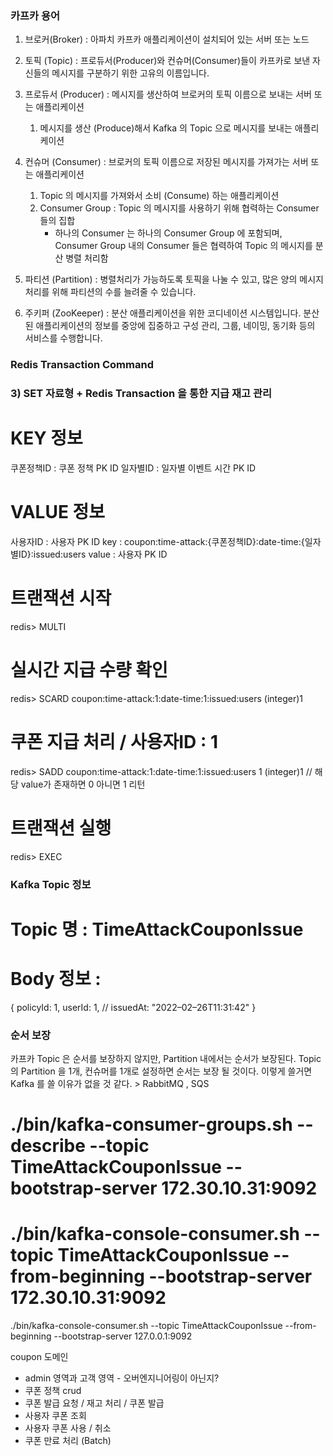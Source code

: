 ### 카프카 용어
1. 브로커(Broker) :
   아파치 카프카 애플리케이션이 설치되어 있는 서버 또는 노드

2. 토픽 (Topic) : 프로듀서(Producer)와 컨슈머(Consumer)들이 카프카로 보낸 자신들의 메시지를 구분하기 위한 고유의 이름입니다.
3. 프로듀서 (Producer) : 메시지를 생산하여 브로커의 토픽 이름으로 보내는 서버 또는 애플리케이션
    1. 메시지를 생산 (Produce)해서 Kafka 의 Topic 으로 메시지를 보내는 애플리케이션

4. 컨슈머 (Consumer) : 브로커의 토픽 이름으로 저장된 메시지를 가져가는 서버 또는 애플리케이션
    1. Topic 의 메시지를 가져와서 소비 (Consume) 하는 애플리케이션
    2. Consumer Group : Topic 의 메시지를 사용하기 위해 협력하는 Consumer 들의 집합
        - 하나의 Consumer 는 하나의 Consumer Group 에 포함되며,
          Consumer Group 내의 Consumer 들은 협력하여 Topic 의 메시지를 분산 병렬 처리함

5. 파티션 (Partition) : 병렬처리가 가능하도록 토픽을 나눌 수 있고, 많은 양의 메시지 처리를 위해 파티션의 수를 늘려줄 수 있습니다.

6. 주키퍼 (ZooKeeper) : 분산 애플리케이션을 위한 코디네이션 시스템입니다.
   분산된 애플리케이션의 정보를 중앙에 집중하고 구성 관리, 그룹, 네이밍, 동기화 등의 서비스를 수행합니다.

### Redis Transaction Command

### 3) SET 자료형 + Redis Transaction 을 통한 지급 재고 관리
# KEY 정보
쿠폰정책ID : 쿠폰 정책 PK ID
일자별ID : 일자별 이벤트 시간 PK ID
# VALUE 정보
사용자ID : 사용자 PK ID
key : coupon:time-attack:{쿠폰정책ID}:date-time:{일자별ID}:issued:users
value : 사용자 PK ID
# 트랜잭션 시작
redis> MULTI
# 실시간 지급 수량 확인
redis> SCARD coupon:time-attack:1:date-time:1:issued:users
(integer)1
# 쿠폰 지급 처리 / 사용자ID : 1
redis> SADD coupon:time-attack:1:date-time:1:issued:users 1
(integer)1 // 해당 value가 존재하면 0 아니면 1 리턴
# 트랜잭션 실행
redis> EXEC


### Kafka Topic 정보
# Topic 명 : TimeAttackCouponIssue
# Body 정보 :
{
policyId: 1,
userId: 1,
// issuedAt: "2022–02–26T11:31:42"
}

### 순서 보장

카프카 Topic 은 순서를 보장하지 않지만, Partition 내에서는 순서가 보장된다.
Topic 의 Partition 을 1개, 컨슈머를 1개로 설정하면 순서는 보장 될 것이다.
이렇게 쓸거면 Kafka 를 쓸 이유가 없을 것 같다. > RabbitMQ , SQS

# ./bin/kafka-consumer-groups.sh --describe --topic TimeAttackCouponIssue --bootstrap-server 172.30.10.31:9092
# ./bin/kafka-console-consumer.sh --topic TimeAttackCouponIssue --from-beginning --bootstrap-server 172.30.10.31:9092

./bin/kafka-console-consumer.sh --topic TimeAttackCouponIssue --from-beginning --bootstrap-server 127.0.0.1:9092

coupon 도메인
- admin 영역과 고객 영역 - 오버엔지니어링이 아닌지?
- 쿠폰 정책 crud
- 쿠폰 발급 요청 / 재고 처리 / 쿠폰 발급
- 사용자 쿠폰 조회
- 사용자 쿠폰 사용 / 취소
- 쿠폰 만료 처리 (Batch)